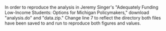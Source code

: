 In order to reproduce the analysis in Jeremy Singer's "Adequately Funding Low-Income Students: Options for Michigan Policymakers," download "analysis.do" and "data.zip." Change line 7 to reflect the directory both files have been saved to and run to reproduce both figures and values.